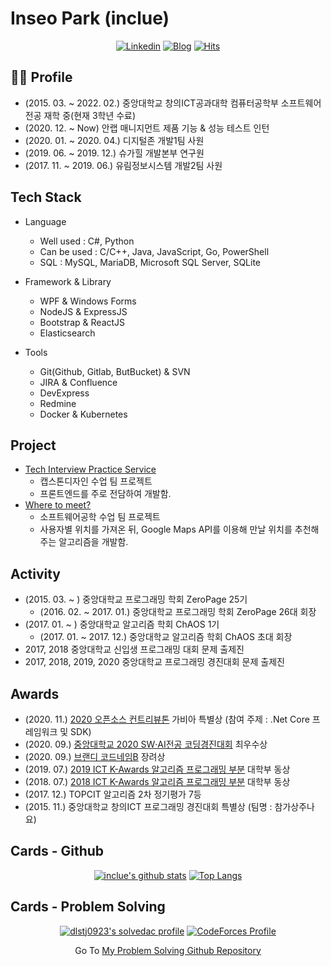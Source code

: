 # Inseo Park (inclue)

<div align="center">
 
[![Linkedin](https://img.shields.io/badge/-LinkedIn-blue?style=flat-square&logo=Linkedin&logoColor=white)](https://www.linkedin.com/in/inclue/)
[![Blog](http://img.shields.io/badge/-Tech%20blog-black?style=flat-square&logo=blogger&logoColor=white)](https://inclue.kr/)
[![Hits](https://hits.seeyoufarm.com/api/count/incr/badge.svg?url=https%3A%2F%2Fgithub.com%2Finclue)](https://github.com/inclue)

</div>

## 🙋‍♂️ Profile
 - (2015. 03. ~ 2022. 02.) 중앙대학교 창의ICT공과대학 컴퓨터공학부 소프트웨어전공 재학 중(현재 3학년 수료)
 - (2020. 12. ~ Now) 안랩 매니지먼트 제품 기능 & 성능 테스트 인턴
 - (2020. 01. ~ 2020. 04.) 디지털존 개발1팀 사원
 - (2019. 06. ~ 2019. 12.) 슈가힐 개발본부 연구원
 - (2017. 11. ~ 2019. 06.) 유림정보시스템 개발2팀 사원

## Tech Stack
 - Language
   - Well used : C#, Python
   - Can be used : C/C++, Java, JavaScript, Go, PowerShell
   - SQL : MySQL, MariaDB, Microsoft SQL Server, SQLite

 - Framework & Library
   - WPF & Windows Forms
   - NodeJS & ExpressJS
   - Bootstrap & ReactJS
   - Elasticsearch

 - Tools
   - Git(Github, Gitlab, ButBucket) & SVN
   - JIRA & Confluence
   - DevExpress
   - Redmine
   - Docker & Kubernetes

## Project
 - [Tech Interview Practice Service](https://github.com/zeropage/tips)
   - 캡스톤디자인 수업 팀 프로젝트
   - 프론트엔드를 주로 전담하여 개발함.
 - [Where to meet?](https://github.com/ChristopherJdL/wheretomeet-api)
   - 소프트웨어공학 수업 팀 프로젝트
   - 사용자별 위치를 가져온 뒤, Google Maps API를 이용해 만날 위치를 추천해주는 알고리즘을 개발함.

## Activity
 - (2015. 03. ~ ) 중앙대학교 프로그래밍 학회 ZeroPage 25기
   - (2016. 02. ~ 2017. 01.) 중앙대학교 프로그래밍 학회 ZeroPage 26대 회장
 - (2017. 01. ~ ) 중앙대학교 알고리즘 학회 ChAOS 1기
   - (2017. 01. ~ 2017. 12.) 중앙대학교 알고리즘 학회 ChAOS 초대 회장
 - 2017, 2018 중앙대학교 신입생 프로그래밍 대회 문제 출제진
 - 2017, 2018, 2019, 2020 중앙대학교 프로그래밍 경진대회 문제 출제진

## Awards
 - (2020. 11.) [2020 오픈소스 컨트리뷰톤](https://www.oss.kr/contributhon_notice/show/bf01f047-eb8e-429a-a986-3560bf6d691e) 가비아 특별상 (참여 주제 : .Net Core 프레임워크 및 SDK)
 - (2020. 09.) [중앙대학교 2020 SW‧AI전공 코딩경진대회](https://programmers.co.kr/competitions/515/cau-2020-sw-ai-coding-contest) 최우수상
 - (2020. 09.) [브랜디 코드네임B](https://brandi.goorm.io/assessment/22248/2020-%EB%B8%8C%EB%9E%9C%EB%94%94-%EC%BD%94%EB%94%A9%EB%8C%80%ED%9A%8C-%EC%BD%94%EB%93%9C%EB%84%A4%EC%9E%84b_) 장려상
 - (2019. 07.) [2019 ICT K-Awards 알고리즘 프로그래밍 부분](http://kise.or.kr) 대학부 동상
 - (2018. 07.) [2018 ICT K-Awards 알고리즘 프로그래밍 부분](http://kise.or.kr) 대학부 동상
 - (2017. 12.) TOPCIT 알고리즘 2차 정기평가 7등
 - (2015. 11.) 중앙대학교 창의ICT 프로그래밍 경진대회 특별상 (팀명 : 참가상주나요)
   
## Cards - Github
<div align="center">

[![inclue's github stats](https://github-readme-stats.vercel.app/api?username=inclue&show_icons=true&hide_border=true)](https://github.com/inclue)
[![Top Langs](https://github-readme-stats.vercel.app/api/top-langs/?username=inclue&layout=compact)](https://github.com/inclue)

</div>

## Cards - Problem Solving
<div align="center">

[![dlstj0923's solvedac profile](http://mazassumnida.wtf/api/v2/generate_badge?boj=dlstj0923)](https://solved.ac/profile/dlstj0923)
[![CodeForces Profile](http://cf.leed.at?id=inclue)](https://codeforces.com/profile/inclue)

</div>

<div align="center">
 
Go To [My Problem Solving Github Repository](https://github.com/inclue/Algorithm-Solution)

</div>
